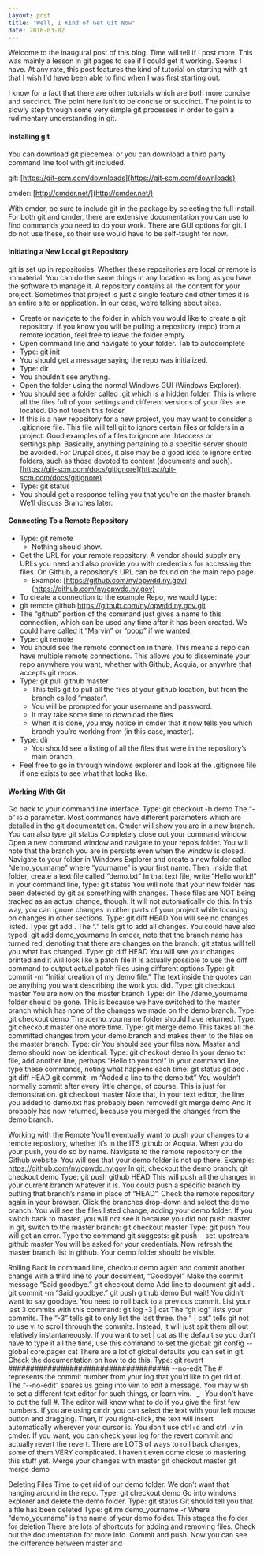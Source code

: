 ```yaml
---
layout: post
title: "Well, I Kind of Get Git Now"
date: 2016-03-02
---
```


Welcome to the inaugural post of this blog. Time will tell if I post more. This was mainly a lesson in git pages to see if I could get it working. Seems I have. At any rate, this post features the kind of tutorial on starting with git that I wish I'd have been able to find when I was first starting out. 

I know for a fact that there are other tutorials which are both more concise and succinct. The point here isn't to be concise or succinct. The point is to slowly step through some very simple git processes in order to gain a rudimentary understanding in git.

#### Installing git

You can download git piecemeal or you can download a third party command line tool with git included. 

git:
[https://git-scm.com/downloads](https://git-scm.com/downloads)

cmder:
[http://cmder.net/](http://cmder.net/)

With cmder, be sure to include git in the package by selecting the full install. For both git and cmder, there are extensive documentation you can use to find commands you need to do your work. There are GUI options for git. I do not use these, so their use would have to be self-taught for now.

#### Initiating a New Local git Repository

git is set up in repositories. Whether these repositories are local or remote is immaterial. You can do the same things in any location as long as you have the software to manage it. A repository contains all the content for your project. Sometimes that project is just a single feature and other times it is an entire site or application. In our case, we’re talking about sites.

* Create or navigate to the folder in which you would like to create a git repository. If you know you will be pulling a repository (repo) from a remote location, feel free to leave the folder empty.
* Open command line and navigate to your folder. Tab to autocomplete
* Type:  git init  
* You should get a message saying the repo was initialized.
* Type:  dir 
* You shouldn’t see anything.
* Open the folder using the normal Windows GUI (Windows Explorer).
* You should see a folder called .git which is a hidden folder. This is where all the files full of your settings and different versions of your files are located. Do not touch this folder.
* If this is a new repository for a new project, you may want to consider a .gitignore file. This file will tell git to ignore certain files or folders in a project. Good examples of a files to ignore are .htaccess or settings.php. Basically, anything pertaining to a specific server should be avoided. For Drupal sites, it also may be a good idea to ignore entire folders, such as those devoted to content (documents and such). [https://git-scm.com/docs/gitignore](https://git-scm.com/docs/gitignore)
* Type:  git status
* You should get a response telling you that you’re on the master branch. We’ll discuss Branches later.

#### Connecting To a Remote Repository

* Type: git remote
  * Nothing should show.
* Get the URL for your remote repository. A vendor should supply any URLs you need and also provide you with credentials for accessing the files. On Github, a repository’s URL can be found on the main repo page. 
  * Example:  [https://github.com/ny/opwdd.ny.gov](https://github.com/ny/opwdd.ny.gov)
* To create a connection to the example Repo, we would type:  
* git remote github https://github.com/ny/opwdd.ny.gov.git
* The “github” portion of the command just gives a name to this connection, which can be used any time after it has been created. We could have called it “Marvin” or “poop” if we wanted.
* Type: git remote
* You should see the remote connection in there. This means a repo can have multiple remote connections. This allows you to disseminate your repo anywhere you want, whether with Github, Acquia, or anywhre that accepts git repos.
* Type:  git pull github master
  * This tells git to pull all the files at your github location, but from the branch called “master”.
  * You will be prompted for your username and password. 
  * It may take some time to download the files
  * When it is done, you may notice in cmder that it now tells you which branch you’re working from (in this case, master).
* Type:  dir
  * You should see a listing of all the files that were in the repository’s main branch.
* Feel free to go in through windows explorer and look at the .gitignore file if one exists to see what that looks like.

#### Working With Git 

Go back to your command line interface. Type: git checkout -b demo
The “-b” is a parameter. Most commands have different parameters which are detailed in the git documentation.
Cmder will show you are in a new branch. You can also type git status
Completely close out your command window.
Open a new command window and navigate to your repo’s folder.
You will note that the branch you are in persists even when the window is closed.
Navigate to your folder in Windows Explorer and create a new folder called “demo_yourname” where “yourname” is your first name. Then, inside that folder, create a text file called “demo.txt”
In that text file, write “Hello world!”
In your command line, type:  git status
You will note that your new folder has been detected by git as something with changes. These files are NOT being tracked as an actual change, though. It will not automatically do this.
In this way, you can ignore changes in other parts of your project while focusing on changes in other sections.
Type:  git diff HEAD
You will see no changes listed.
Type:  git add .
The “.” tells git to add all changes. You could have also typed:
git add demo_yourname
In cmder, note that the branch name has turned red, denoting that there are changes on the branch. git status will tell you what has changed.
Type:  git diff HEAD
You will see your changes printed and it will look like a patch file
It is actually possible to use the diff command to output actual patch files using different options
Type:  git commit -m “Initial creation of my demo file.”
The text inside the quotes can be anything you want describing the work you did.
Type: git checkout master
You are now on the master branch
Type:  dir
The /demo_yourname folder should be gone.  This is because we have switched to the master branch which has none of the changes we made on the demo branch.
Type: git checkout demo
The /demo_yourname folder should have returned.
Type: git checkout master one more time.
Type: git merge demo
This takes all the committed changes from your demo branch and makes them to the files on the master branch.
Type:  dir
You should see your files now. Master and demo should now be identical.
Type: git checkout demo
In your demo.txt file, add another line, perhaps “Hello to you too!”
In your command line, type these commands, noting what happens each time:
git status 
git add .
git diff HEAD
git commit -m “Added a line to the demo.txt”
You wouldn’t normally commit after every little change, of course. This is just for demonstration.
git checkout master
Note that, in your text editor, the line you added to demo.txt has probably been removed!
git merge demo
And it probably has now returned, because you merged the changes from the demo branch.



Working with the Remote
You’ll eventually want to push your changes to a remote repository, whether it’s in the ITS github or Acquia. When you do your push, you do so by name.
Navigate to the remote repository on the Github website. You will see that your demo folder is not up there. Example: https://github.com/ny/opwdd.ny.gov 
In git, checkout the demo branch:  git checkout demo
Type:  git push github HEAD
This will push all the changes in your current branch whatever it is.
You could push a specific branch by putting that branch’s name in place of “HEAD”.
Check the remote repository again in your browser. 
Click the branches drop-down and select the demo branch.
You will see the files listed change, adding your demo folder. If you switch back to master, you will not see it because you did not push master.
In git, switch to the master branch:   git checkout master
Type:  git push
You will get an error. 
Type the command git suggests: git push --set-upstream github master
You will be asked for your credentials.
Now refresh the master branch list in github. Your demo folder should be visible.


Rolling Back
In command line, checkout demo again and commit another change with a third line to your document, “Goodbye!” Make the commit message “Said goodbye.”
git checkout demo
Add line to document
git add .
git commit -m “Said goodbye.”
git push github demo
But wait! You didn’t want to say goodbye. You need to roll back to a previous commit. 
List your last 3 commits with this command:  git log -3 | cat
The “git log” lists your commits. The “-3” tells git to only list the last three. the “ | cat” tells git not to use vi to scroll through the commits. Instead, it will just spit them all out relatively instantaneously.
If you want to set | cat as the default so you don’t have to type it all the time, use this command to set the global:
git config --global core.pager cat
There are a lot of global defaults you can set in git. Check the documentation on how to do this.
Type:  git revert ##################################### --no-edit
The # represents the commit number from your log that you’d like to get rid of. The “--no-edit” spares us going into vim to edit a message. You may wish to set a different text editor for such things, or learn vim. -_-
You don’t have to put the full #. The editor will know what to do if you give the first few numbers.
If you are using cmdr, you can select the text with your left mouse button and dragging. Then, if you right-click, the text will insert automatically wherever your cursor is. You don’t use ctrl+c and ctrl+v in cmder.
If you want, you can check your log for the revert commit and actually revert the revert.
There are LOTS of ways to roll back changes, some of them VERY complicated. I haven’t even come close to mastering this stuff yet.
Merge your changes with master
git checkout master
git merge demo

Deleting Files
Time to get rid of our demo folder. We don’t want that hanging around in the repo.
Type: git checkout demo
Go into windows explorer and delete the demo folder.
Type: git status
Git should tell you that a file has been deleted
Type: git rm demo_yourname -r
Where “demo_yourname” is the name of your demo folder.
This stages the folder for deletion
There are lots of shortcuts for adding and removing files. Check out the documentation for more info.
Commit and push. Now you can see the difference between master  and 
